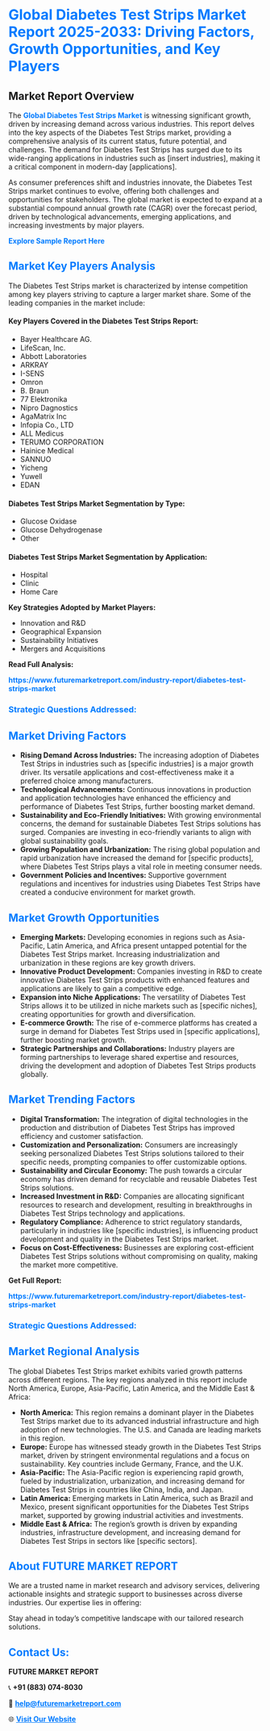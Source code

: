 <h1 style="color: #007BFF;">Global Diabetes Test Strips Market Report 2025-2033: Driving Factors, Growth Opportunities, and Key Players</h1>

<section id="overview">
<h2>Market Report Overview</h2>
<p>The <a href="https://www.futuremarketreport.com/industry-report/diabetes-test-strips-market" style="color: #007BFF; text-decoration: none;"><strong>Global Diabetes Test Strips Market</strong></a> is witnessing significant growth, driven by increasing demand across various industries. This report delves into the key aspects of the Diabetes Test Strips market, providing a comprehensive analysis of its current status, future potential, and challenges. The demand for Diabetes Test Strips has surged due to its wide-ranging applications in industries such as [insert industries], making it a critical component in modern-day [applications].</p>
<p>As consumer preferences shift and industries innovate, the Diabetes Test Strips market continues to evolve, offering both challenges and opportunities for stakeholders. The global market is expected to expand at a substantial compound annual growth rate (CAGR) over the forecast period, driven by technological advancements, emerging applications, and increasing investments by major players.</p>
</section>

<section id="overview">
<p><a href="https://www.futuremarketreport.com/request-sample/reportId=85684" style="color: #007BFF; text-decoration: none;"><strong>Explore Sample Report Here</strong></a></p>
</section>

<section id="key-players">
<h2 style="color: #007BFF;">Market Key Players Analysis</h2>
<p>The Diabetes Test Strips market is characterized by intense competition among key players striving to capture a larger market share. Some of the leading companies in the market include:</p>
<h4>Key Players Covered in the Diabetes Test Strips Report:</h4>
<ul><li>Bayer Healthcare AG.</li><li>LifeScan, Inc.</li><li>Abbott Laboratories</li><li>ARKRAY</li><li>I-SENS</li><li>Omron</li><li>B. Braun</li><li>77 Elektronika</li><li>Nipro Dagnostics</li><li>AgaMatrix Inc</li><li>Infopia Co., LTD</li><li>ALL Medicus</li><li>TERUMO CORPORATION</li><li>Hainice Medical</li><li>SANNUO</li><li>Yicheng</li><li>Yuwell</li><li>EDAN</li></ul>
<h4>Diabetes Test Strips Market Segmentation by Type:</h4>
<ul><li>Glucose Oxidase</li><li>Glucose Dehydrogenase</li><li>Other</li></ul>

<h4>Diabetes Test Strips Market Segmentation by Application:</h4>
<ul><li>Hospital</li><li>Clinic</li><li>Home Care</li></ul>
<p><strong>Key Strategies Adopted by Market Players:</strong></p>
<ul>
<li>Innovation and R&D</li>
<li>Geographical Expansion</li>
<li>Sustainability Initiatives</li>
<li>Mergers and Acquisitions</li>
</ul>
</section>

<section>
<p><strong>Read Full Analysis: </strong></p><a href="https://www.futuremarketreport.com/industry-report/diabetes-test-strips-market" style="color: #007BFF; text-decoration: none;"><strong>https://www.futuremarketreport.com/industry-report/diabetes-test-strips-market</strong></a>
<h3 style="color: #007BFF;">Strategic Questions Addressed:</h3>
</section>

<section id="driving-factors">
<h2 style="color: #007BFF;">Market Driving Factors</h2>
<ul>
<li><strong>Rising Demand Across Industries:</strong> The increasing adoption of Diabetes Test Strips in industries such as [specific industries] is a major growth driver. Its versatile applications and cost-effectiveness make it a preferred choice among manufacturers.</li>
<li><strong>Technological Advancements:</strong> Continuous innovations in production and application technologies have enhanced the efficiency and performance of Diabetes Test Strips, further boosting market demand.</li>
<li><strong>Sustainability and Eco-Friendly Initiatives:</strong> With growing environmental concerns, the demand for sustainable Diabetes Test Strips solutions has surged. Companies are investing in eco-friendly variants to align with global sustainability goals.</li>
<li><strong>Growing Population and Urbanization:</strong> The rising global population and rapid urbanization have increased the demand for [specific products], where Diabetes Test Strips plays a vital role in meeting consumer needs.</li>
<li><strong>Government Policies and Incentives:</strong> Supportive government regulations and incentives for industries using Diabetes Test Strips have created a conducive environment for market growth.</li>
</ul>
</section>

<section id="growth-opportunities">
<h2 style="color: #007BFF;">Market Growth Opportunities</h2>
<ul>
<li><strong>Emerging Markets:</strong> Developing economies in regions such as Asia-Pacific, Latin America, and Africa present untapped potential for the Diabetes Test Strips market. Increasing industrialization and urbanization in these regions are key growth drivers.</li>
<li><strong>Innovative Product Development:</strong> Companies investing in R&D to create innovative Diabetes Test Strips products with enhanced features and applications are likely to gain a competitive edge.</li>
<li><strong>Expansion into Niche Applications:</strong> The versatility of Diabetes Test Strips allows it to be utilized in niche markets such as [specific niches], creating opportunities for growth and diversification.</li>
<li><strong>E-commerce Growth:</strong> The rise of e-commerce platforms has created a surge in demand for Diabetes Test Strips used in [specific applications], further boosting market growth.</li>
<li><strong>Strategic Partnerships and Collaborations:</strong> Industry players are forming partnerships to leverage shared expertise and resources, driving the development and adoption of Diabetes Test Strips products globally.</li>
</ul>
</section>

<section id="trending-factors">
<h2 style="color: #007BFF;">Market Trending Factors</h2>
<ul>
<li><strong>Digital Transformation:</strong> The integration of digital technologies in the production and distribution of Diabetes Test Strips has improved efficiency and customer satisfaction.</li>
<li><strong>Customization and Personalization:</strong> Consumers are increasingly seeking personalized Diabetes Test Strips solutions tailored to their specific needs, prompting companies to offer customizable options.</li>
<li><strong>Sustainability and Circular Economy:</strong> The push towards a circular economy has driven demand for recyclable and reusable Diabetes Test Strips solutions.</li>
<li><strong>Increased Investment in R&D:</strong> Companies are allocating significant resources to research and development, resulting in breakthroughs in Diabetes Test Strips technology and applications.</li>
<li><strong>Regulatory Compliance:</strong> Adherence to strict regulatory standards, particularly in industries like [specific industries], is influencing product development and quality in the Diabetes Test Strips market.</li>
<li><strong>Focus on Cost-Effectiveness:</strong> Businesses are exploring cost-efficient Diabetes Test Strips solutions without compromising on quality, making the market more competitive.</li>
</ul>
</section>

<section>
<p><strong>Get Full Report: </strong></p><a href="https://www.futuremarketreport.com/industry-report/diabetes-test-strips-market" style="color: #007BFF; text-decoration: none;"><strong>https://www.futuremarketreport.com/industry-report/diabetes-test-strips-market</strong></a>
<h3 style="color: #007BFF;">Strategic Questions Addressed:</h3>
</section>


<section id="regional-analysis">
<h2 style="color: #007BFF;">Market Regional Analysis</h2>
<p>The global Diabetes Test Strips market exhibits varied growth patterns across different regions. The key regions analyzed in this report include North America, Europe, Asia-Pacific, Latin America, and the Middle East & Africa:</p>
<ul>
<li><strong>North America:</strong> This region remains a dominant player in the Diabetes Test Strips market due to its advanced industrial infrastructure and high adoption of new technologies. The U.S. and Canada are leading markets in this region.</li>
<li><strong>Europe:</strong> Europe has witnessed steady growth in the Diabetes Test Strips market, driven by stringent environmental regulations and a focus on sustainability. Key countries include Germany, France, and the U.K.</li>
<li><strong>Asia-Pacific:</strong> The Asia-Pacific region is experiencing rapid growth, fueled by industrialization, urbanization, and increasing demand for Diabetes Test Strips in countries like China, India, and Japan.</li>
<li><strong>Latin America:</strong> Emerging markets in Latin America, such as Brazil and Mexico, present significant opportunities for the Diabetes Test Strips market, supported by growing industrial activities and investments.</li>
<li><strong>Middle East & Africa:</strong> The region’s growth is driven by expanding industries, infrastructure development, and increasing demand for Diabetes Test Strips in sectors like [specific sectors].</li>
</ul>
</section>

<footer>
<h2 style="color: #007BFF;">About FUTURE MARKET REPORT</h2>
<p>We are a trusted name in market research and advisory services, delivering actionable insights and strategic support to businesses across diverse industries. Our expertise lies in offering:</p>

<p>Stay ahead in today’s competitive landscape with our tailored research solutions.</p>

<h2 style="color: #007BFF;">Contact Us:</h2>
<p><strong>FUTURE MARKET REPORT</strong></p>
<p>📞 <strong>+91 (883) 074-8030</strong></p>
<p>📧 <strong><a href="mailto:help@futuremarketreport.com" style="color: #007BFF;">help@futuremarketreport.com</a></strong></p>
<p>🌐 <strong><a href="https://www.futuremarketreport.com/" style="color: #007BFF;">Visit Our Website</a></strong></p>
</footer>